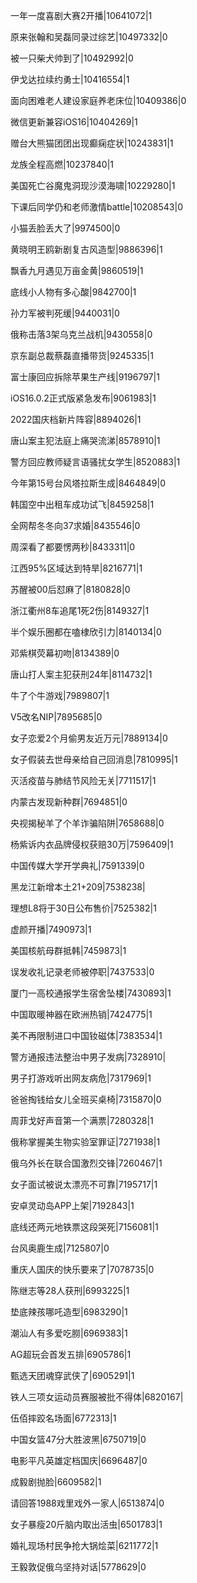 一年一度喜剧大赛2开播|10641072|1

原来张翰和吴磊同录过综艺|10497332|0

被一只柴犬帅到了|10492992|0

伊戈达拉续约勇士|10416554|1

面向困难老人建设家庭养老床位|10409386|0

微信更新兼容iOS16|10404269|1

赠台大熊猫团团出现癫痫症状|10243831|1

龙族全程高燃|10237840|1

美国死亡谷魔鬼洞现沙漠海啸|10229280|1

下课后同学仍和老师激情battle|10208543|0

小猫丢脸丢大了|9974500|0

黄晓明王鸥新剧复古风造型|9886396|1

飘香九月遇见万亩金黄|9860519|1

底线小人物有多心酸|9842700|1

孙力军被判死缓|9440031|0

俄称击落3架乌克兰战机|9430558|0

京东副总裁蔡磊直播带货|9245335|1

富士康回应拆除苹果生产线|9196797|1

iOS16.0.2正式版紧急发布|9061983|1

2022国庆档新片阵容|8894026|1

唐山案主犯法庭上痛哭流涕|8578910|1

警方回应教师疑言语骚扰女学生|8520883|1

今年第15号台风塔拉斯生成|8464849|0

韩国空中出租车成功试飞|8459258|1

全网帮冬冬向37求婚|8435546|0

周深看了都要愣两秒|8433311|0

江西95%区域达到特旱|8216771|1

苏醒被00后怼麻了|8180828|0

浙江衢州8车追尾1死2伤|8149327|1

半个娱乐圈都在嗑棣欣引力|8140134|0

邓紫棋荧幕初吻|8134389|0

唐山打人案主犯获刑24年|8114732|1

牛了个牛游戏|7989807|1

V5改名NIP|7895685|0

女子恋爱2个月偷男友近万元|7889134|0

女子假装去世母亲给自己回消息|7810995|1

灭活疫苗与肺结节风险无关|7711517|1

内蒙古发现新种群|7694851|0

央视揭秘羊了个羊诈骗陷阱|7658688|0

杨紫诉内衣品牌侵权获赔30万|7596409|1

中国传媒大学开学典礼|7591339|0

黑龙江新增本土21+209|7538238|

理想L8将于30日公布售价|7525382|1

虚颜开播|7490973|1

美国核航母群抵韩|7459873|1

误发收礼记录老师被停职|7437533|0

厦门一高校通报学生宿舍坠楼|7430893|1

中国取暖神器在欧洲热销|7424775|1

美不再限制进口中国钕磁体|7383534|1

警方通报违法整治中男子发病|7328910|

男子打游戏听出网友病危|7317969|1

爸爸掏钱给女儿全班买桌椅|7315870|0

周菲戈好声音第一个满票|7280328|1

俄称掌握美生物实验室罪证|7271938|1

俄乌外长在联合国激烈交锋|7260467|1

女子面试被说太漂亮不可靠|7195717|1

安卓灵动岛APP上架|7192843|1

底线还两元地铁票这段哭死|7156081|1

台风奥鹿生成|7125807|0

重庆人国庆的快乐要来了|7078735|0

陈继志等28人获刑|6993225|1

垫底辣孩哪吒造型|6983290|1

潮汕人有多爱吃朥|6969383|1

AG超玩会首发五排|6905786|1

甄选天团魂穿武侠了|6905291|1

铁人三项女运动员赛服被批不得体|6820167|

伍佰摔跤名场面|6772313|1

中国女篮47分大胜波黑|6750719|0

电影平凡英雄定档国庆|6696487|0

成毅剧抛脸|6609582|1

请回答1988戏里戏外一家人|6513874|0

女子暴瘦20斤脑内取出活虫|6501783|1

婚礼现场村民争抢大锅烩菜|6211772|1

王毅敦促俄乌坚持对话|5778629|0

